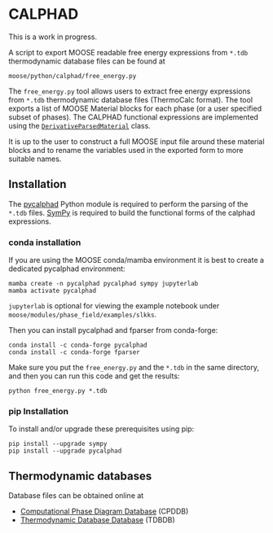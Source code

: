 # CALPHAD

This is a work in progress.

A script to export MOOSE readable free energy expressions from `*.tdb`
thermodynamic database files can be found at

```text
moose/python/calphad/free_energy.py
```

The `free_energy.py` tool allows users to extract free energy expressions from
`*.tdb` thermodynamic database files (ThermoCalc format). The tool exports a
list of MOOSE Material blocks for each phase (or a user specified subset of
phases). The CALPHAD functional expressions are implemented using the
[`DerivativeParsedMaterial`](/DerivativeParsedMaterial.md) class.

It is up to the user to construct a full MOOSE input file around these material
blocks and to rename the variables used in the exported form to more suitable
names.

## Installation

The [pycalphad](https://github.com/richardotis/pycalphad) Python module is
required to perform the parsing of the `*.tdb` files.
[SymPy](https://github.com/sympy/sympy) is required to build the functional
forms of the calphad expressions.

### conda installation

If you are using the MOOSE conda/mamba environment it is best to create a
dedicated pycalphad environment:

```
mamba create -n pycalphad pycalphad sympy jupyterlab
mamba activate pycalphad
```

`jupyterlab` is optional for viewing the example notebook under `moose/modules/phase_field/examples/slkks`.

Then you can install pycalphad and fparser from conda-forge:

```
conda install -c conda-forge pycalphad
conda install -c conda-forge fparser
```
Make sure you put the `free_energy.py` and the `*.tdb` in the same directory, and then you can run this code and get the results:

```
python free_energy.py *.tdb
```

### pip Installation

To install and/or upgrade these prerequisites using pip:

```text
pip install --upgrade sympy
pip install --upgrade pycalphad
```


## Thermodynamic databases

Database files can be obtained online at

* [Computational Phase Diagram Database](http://cpddb.nims.go.jp/index_en.html) (CPDDB)
* [Thermodynamic Database Database](https://avdwgroup.engin.brown.edu/) (TDBDB)

